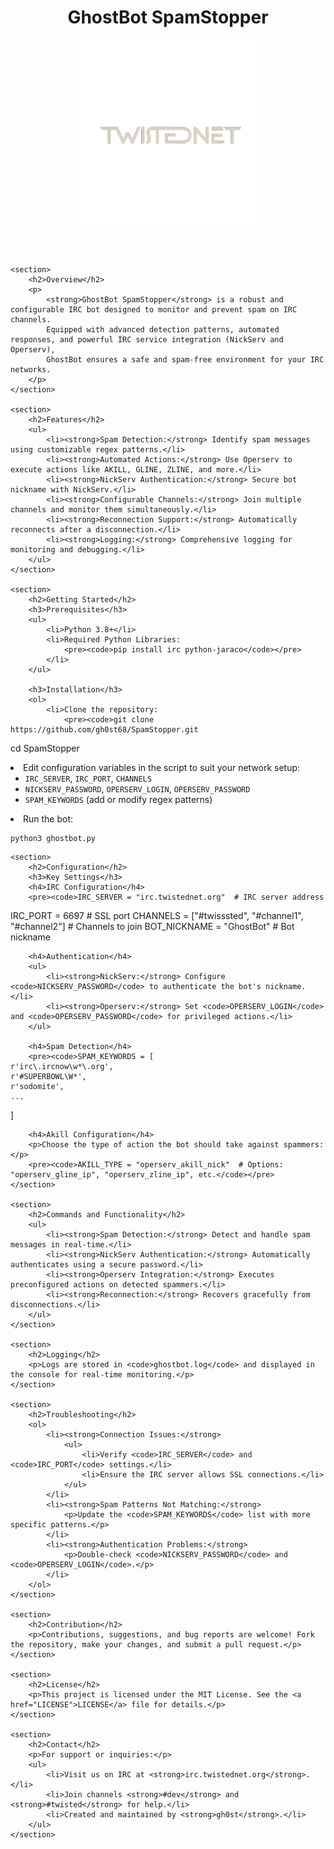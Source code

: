<!DOCTYPE html>
<html lang="en">
<head>
    <meta charset="UTF-8">
    <meta name="viewport" content="width=device-width, initial-scale=1.0">
    <title>GhostBot SpamStopper</title>
</head>
<body>
    <header>
        <h1>GhostBot SpamStopper</h1>
        <img src="https://raw.githubusercontent.com/gh0st68/web/main/TwistedNETLogo3.png" alt="GhostBot Logo" style="max-width: 300px;">
    </header>

    <section>
        <h2>Overview</h2>
        <p>
            <strong>GhostBot SpamStopper</strong> is a robust and configurable IRC bot designed to monitor and prevent spam on IRC channels.
            Equipped with advanced detection patterns, automated responses, and powerful IRC service integration (NickServ and Operserv),
            GhostBot ensures a safe and spam-free environment for your IRC networks.
        </p>
    </section>

    <section>
        <h2>Features</h2>
        <ul>
            <li><strong>Spam Detection:</strong> Identify spam messages using customizable regex patterns.</li>
            <li><strong>Automated Actions:</strong> Use Operserv to execute actions like AKILL, GLINE, ZLINE, and more.</li>
            <li><strong>NickServ Authentication:</strong> Secure bot nickname with NickServ.</li>
            <li><strong>Configurable Channels:</strong> Join multiple channels and monitor them simultaneously.</li>
            <li><strong>Reconnection Support:</strong> Automatically reconnects after a disconnection.</li>
            <li><strong>Logging:</strong> Comprehensive logging for monitoring and debugging.</li>
        </ul>
    </section>

    <section>
        <h2>Getting Started</h2>
        <h3>Prerequisites</h3>
        <ul>
            <li>Python 3.8+</li>
            <li>Required Python Libraries:
                <pre><code>pip install irc python-jaraco</code></pre>
            </li>
        </ul>

        <h3>Installation</h3>
        <ol>
            <li>Clone the repository:
                <pre><code>git clone https://github.com/gh0st68/SpamStopper.git
cd SpamStopper</code></pre>
            </li>
            <li>Edit configuration variables in the script to suit your network setup:
                <ul>
                    <li><code>IRC_SERVER</code>, <code>IRC_PORT</code>, <code>CHANNELS</code></li>
                    <li><code>NICKSERV_PASSWORD</code>, <code>OPERSERV_LOGIN</code>, <code>OPERSERV_PASSWORD</code></li>
                    <li><code>SPAM_KEYWORDS</code> (add or modify regex patterns)</li>
                </ul>
            </li>
            <li>Run the bot:
                <pre><code>python3 ghostbot.py</code></pre>
            </li>
        </ol>
    </section>

    <section>
        <h2>Configuration</h2>
        <h3>Key Settings</h3>
        <h4>IRC Configuration</h4>
        <pre><code>IRC_SERVER = "irc.twistednet.org"  # IRC server address
IRC_PORT = 6697  # SSL port
CHANNELS = ["#twisssted", "#channel1", "#channel2"]  # Channels to join
BOT_NICKNAME = "GhostBot"  # Bot nickname</code></pre>

        <h4>Authentication</h4>
        <ul>
            <li><strong>NickServ:</strong> Configure <code>NICKSERV_PASSWORD</code> to authenticate the bot's nickname.</li>
            <li><strong>Operserv:</strong> Set <code>OPERSERV_LOGIN</code> and <code>OPERSERV_PASSWORD</code> for privileged actions.</li>
        </ul>

        <h4>Spam Detection</h4>
        <pre><code>SPAM_KEYWORDS = [
    r'irc\.ircnow\w*\.org',
    r'#SUPERBOWL\W*',
    r'sodomite',
    ...
]</code></pre>

        <h4>Akill Configuration</h4>
        <p>Choose the type of action the bot should take against spammers:</p>
        <pre><code>AKILL_TYPE = "operserv_akill_nick"  # Options: "operserv_gline_ip", "operserv_zline_ip", etc.</code></pre>
    </section>

    <section>
        <h2>Commands and Functionality</h2>
        <ul>
            <li><strong>Spam Detection:</strong> Detect and handle spam messages in real-time.</li>
            <li><strong>NickServ Authentication:</strong> Automatically authenticates using a secure password.</li>
            <li><strong>Operserv Integration:</strong> Executes preconfigured actions on detected spammers.</li>
            <li><strong>Reconnection:</strong> Recovers gracefully from disconnections.</li>
        </ul>
    </section>

    <section>
        <h2>Logging</h2>
        <p>Logs are stored in <code>ghostbot.log</code> and displayed in the console for real-time monitoring.</p>
    </section>

    <section>
        <h2>Troubleshooting</h2>
        <ol>
            <li><strong>Connection Issues:</strong>
                <ul>
                    <li>Verify <code>IRC_SERVER</code> and <code>IRC_PORT</code> settings.</li>
                    <li>Ensure the IRC server allows SSL connections.</li>
                </ul>
            </li>
            <li><strong>Spam Patterns Not Matching:</strong>
                <p>Update the <code>SPAM_KEYWORDS</code> list with more specific patterns.</p>
            </li>
            <li><strong>Authentication Problems:</strong>
                <p>Double-check <code>NICKSERV_PASSWORD</code> and <code>OPERSERV_LOGIN</code>.</p>
            </li>
        </ol>
    </section>

    <section>
        <h2>Contribution</h2>
        <p>Contributions, suggestions, and bug reports are welcome! Fork the repository, make your changes, and submit a pull request.</p>
    </section>

    <section>
        <h2>License</h2>
        <p>This project is licensed under the MIT License. See the <a href="LICENSE">LICENSE</a> file for details.</p>
    </section>

    <section>
        <h2>Contact</h2>
        <p>For support or inquiries:</p>
        <ul>
            <li>Visit us on IRC at <strong>irc.twistednet.org</strong>.</li>
            <li>Join channels <strong>#dev</strong> and <strong>#twisted</strong> for help.</li>
            <li>Created and maintained by <strong>gh0st</strong>.</li>
        </ul>
    </section>
</body>
</html>
